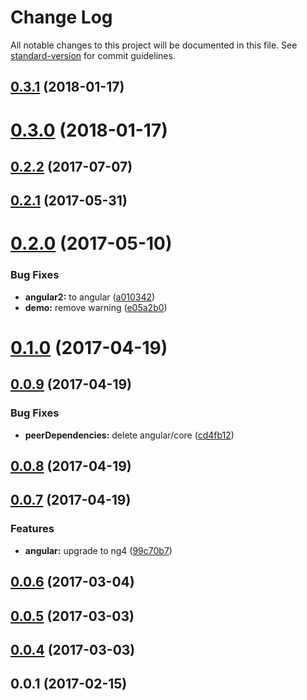 # Change Log

All notable changes to this project will be documented in this file. See [standard-version](https://github.com/conventional-changelog/standard-version) for commit guidelines.

<a name="0.3.1"></a>
## [0.3.1](https://github.com/chenqingspring/ng-lottie/compare/v0.3.0...v0.3.1) (2018-01-17)



<a name="0.3.0"></a>
# [0.3.0](https://github.com/chenqingspring/ng-lottie/compare/v0.2.2...v0.3.0) (2018-01-17)



<a name="0.2.2"></a>
## [0.2.2](https://github.com/chenqingspring/ng-lottie/compare/v0.2.1...v0.2.2) (2017-07-07)



<a name="0.2.1"></a>
## [0.2.1](https://github.com/chenqingspring/ng-lottie/compare/v0.2.0...v0.2.1) (2017-05-31)



<a name="0.2.0"></a>
# [0.2.0](https://github.com/chenqingspring/ng-lottie/compare/v0.1.0...v0.2.0) (2017-05-10)


### Bug Fixes

* **angular2:** to angular ([a010342](https://github.com/chenqingspring/ng-lottie/commit/a010342))
* **demo:** remove warning ([e05a2b0](https://github.com/chenqingspring/ng-lottie/commit/e05a2b0))



<a name="0.1.0"></a>
# [0.1.0](https://github.com/chenqingspring/ng-lottie/compare/v0.0.9...v0.1.0) (2017-04-19)



<a name="0.0.9"></a>
## [0.0.9](https://github.com/chenqingspring/ng-lottie/compare/v0.0.8...v0.0.9) (2017-04-19)


### Bug Fixes

* **peerDependencies:** delete angular/core ([cd4fb12](https://github.com/chenqingspring/ng-lottie/commit/cd4fb12))



<a name="0.0.8"></a>
## [0.0.8](https://github.com/chenqingspring/ng-lottie/compare/v0.0.7...v0.0.8) (2017-04-19)



<a name="0.0.7"></a>
## [0.0.7](https://github.com/chenqingspring/ng-lottie/compare/v0.0.6...v0.0.7) (2017-04-19)


### Features

* **angular:** upgrade to ng4 ([99c70b7](https://github.com/chenqingspring/ng-lottie/commit/99c70b7))



<a name="0.0.6"></a>
## [0.0.6](https://github.com/chenqingspring/ng-lottie/compare/v0.0.5...v0.0.6) (2017-03-04)



<a name="0.0.5"></a>
## [0.0.5](https://github.com/chenqingspring/ng-lottie/compare/v0.0.4...v0.0.5) (2017-03-03)



<a name="0.0.4"></a>
## [0.0.4](https://github.com/chenqingspring/ng-lottie/compare/v0.0.1...v0.0.4) (2017-03-03)



<a name="0.0.1"></a>
## 0.0.1 (2017-02-15)
